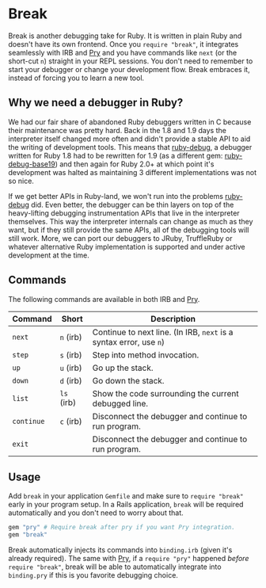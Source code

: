 # Break

Break is another debugging take for Ruby. It is written in plain Ruby and
doesn't have its own frontend. Once you `require "break"`, it integrates
seamlessly with IRB and [Pry] and you have commands like `next` (or the short-cut
`n`) straight in your REPL sessions. You don't need to remember to start your
debugger or change your development flow. Break embraces it, instead of forcing
you to learn a new tool.

## Why we need a debugger in Ruby?

We had our fair share of abandoned Ruby debuggers written in C because their
maintenance was pretty hard. Back in the 1.8 and 1.9 days the interpreter
itself changed more often and didn't provide a stable API to aid the writing of
development tools. This means that [ruby-debug], a debugger written for Ruby
1.8 had to be rewritten for 1.9 (as a different gem: [ruby-debug-base19]) and
then again for Ruby 2.0+ at which point it's development was halted as
maintaining 3 different implementations was not so nice.

If we get better APIs in Ruby-land, we won't run into the problems [ruby-debug]
did. Even better, the debugger can be thin layers on top of the heavy-lifting
debugging instrumentation APIs that live in the interpreter themselves. This
way the interpreter internals can change as much as they want, but if they
still provide the same APIs, all of the debugging tools will still work. More,
we can port our debuggers to JRuby, TruffleRuby or whatever alternative Ruby
implementation is supported and under active development at the time.

## Commands

The following commands are available in both IRB and [Pry].

Command    | Short      | Description
-------    | ---------- | -----------
`next`     | `n`  (irb) | Continue to next line. (In IRB, `next` is a syntax error, use `n`)
`step`     | `s`  (irb) | Step into method invocation.
`up`       | `u`  (irb) | Go up the stack.
`down`     | `d`  (irb) | Go down the stack.
`list`     | `ls` (irb) | Show the code surrounding the current debugged line.
`continue` | `c`  (irb) | Disconnect the debugger and continue to run program.
`exit`     |            | Disconnect the debugger and continue to run program.

## Usage

Add `break` in your application `Gemfile` and make sure to `require "break"`
early in your program setup. In a Rails application, `break` will be required
automatically and you don't need to worry about that.

```ruby
gem "pry" # Require break after pry if you want Pry integration.
gem "break"
```

Break automatically injects its commands into `binding.irb` (given it's already
required). The same with [Pry], if a `require "pry"` happened _before_
`require "break"`, break will be able to automatically integrate into
`binding.pry` if this is you favorite debugging choice.

[Tracepoint API]: https://ruby-doc.org/core-2.6.2/TracePoint.html
[Pry]: https://github.com/pry/pry

[ruby-debug]: https://github.com/ruby-debug/ruby-debug
[ruby-debug-base19]: https://github.com/ruby-debug/ruby-debug-base19
